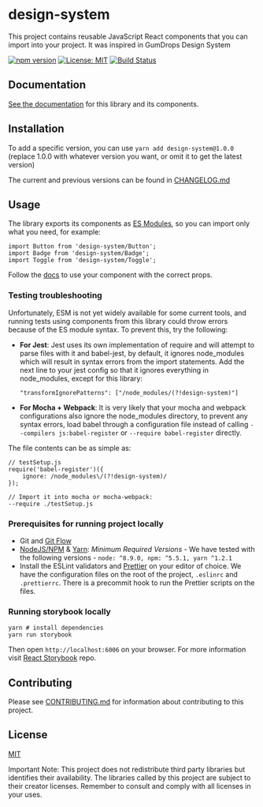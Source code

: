 # design-system

This project contains reusable JavaScript React components that you can import into your project. It was inspired in GumDrops Design System

[![npm version](https://badge.fury.io/js/design-system.svg)](https://badge.fury.io/js/design-system) [![License: MIT](https://img.shields.io/badge/License-MIT-yellow.svg)](https://opensource.org/licenses/MIT) [![Build Status](https://travis-ci.org/gumgum/design-system.svg?branch=master)](https://travis-ci.org/gumgum/design-system)

## Documentation

[See the documentation](https://design-system.gumgum.com) for this library and its components.

## Installation

To add a specific version, you can use
`yarn add design-system@1.0.0` (replace 1.0.0 with whatever version you want, or omit it to get the latest version)

The current and previous versions can be found in [CHANGELOG.md](CHANGELOG.md)

## Usage

The library exports its components as [ES Modules](https://medium.freecodecamp.org/javascript-modules-a-beginner-s-guide-783f7d7a5fcc), so you can import only what you need, for example:

```
import Button from 'design-system/Button';
import Badge from 'design-system/Badge';
import Toggle from 'design-system/Toggle';
```

Follow the [docs](https://design-system.gumgum.com) to use your component with the correct props.

### Testing troubleshooting

Unfortunately, ESM is not yet widely available for some current tools, and running tests using components from this library could throw errors because of the ES module syntax. To prevent this, try the following:

* **For Jest**:
  Jest uses its own implementation of require and will attempt to parse files with it and babel-jest, by default, it ignores node_modules which will result in syntax errors from the import statements. Add the next line to your jest config so that it ignores everything in node_modules, except for this library:

    ```
    "transformIgnorePatterns": ["/node_modules/(?!design-system)"]
    ```

* **For Mocha + Webpack**:
  It is very likely that your mocha and webpack configurations also ignore the node_modules directory, to prevent any syntax errors, load babel through a configuration file instead of calling `--compilers js:babel-register` or `--require babel-register` directly.

The file contents can be as simple as:

```
// testSetup.js
require('babel-register')({
    ignore: /node_modules\/(?!design-system)/
});

// Import it into mocha or mocha-webpack:
--require ./testSetup.js
```

### Prerequisites for running project locally

* Git and [Git Flow](https://github.com/petervanderdoes/gitflow-avh)
* [NodeJS/NPM](http://nodejs.org/download/) & [Yarn](https://yarnpkg.com/): _Minimum Required Versions_ - We have tested with the following versions - `node: ^8.9.0, npm: ^5.5.1, yarn ^1.2.1`
* Install the ESLint validators and [Prettier](https://prettier.io/docs/en/editors.html) on your editor of choice. We have the configuration files on the root of the project, `.eslinrc` and `.prettierrc`. There is a precommit hook to run the Prettier scripts on the files.

### Running storybook locally

```
yarn # install dependencies
yarn run storybook
```

Then open `http://localhost:6006` on your browser. For more information visit [React Storybook](https://github.com/storybooks/storybook) repo.

## Contributing

Please see [CONTRIBUTING.md](CONTRIBUTING.md) for information about contributing to this project.



## License

[MIT](LICENSE.md)

Important Note: This project does not redistribute third party libraries but identifies their availability. The libraries called by this project are subject to their creator licenses. Remember to consult and comply with all licenses in your uses.
